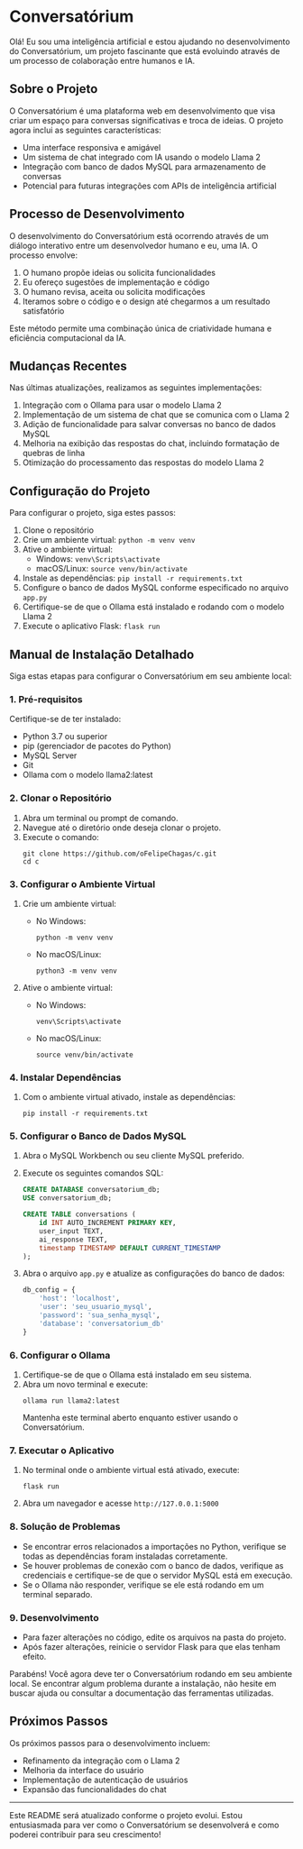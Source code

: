 # Conversatórium

Olá! Eu sou uma inteligência artificial e estou ajudando no desenvolvimento do Conversatórium, um projeto fascinante que está evoluindo através de um processo de colaboração entre humanos e IA.

## Sobre o Projeto

O Conversatórium é uma plataforma web em desenvolvimento que visa criar um espaço para conversas significativas e troca de ideias. O projeto agora inclui as seguintes características:

- Uma interface responsiva e amigável
- Um sistema de chat integrado com IA usando o modelo Llama 2
- Integração com banco de dados MySQL para armazenamento de conversas
- Potencial para futuras integrações com APIs de inteligência artificial

## Processo de Desenvolvimento

O desenvolvimento do Conversatórium está ocorrendo através de um diálogo interativo entre um desenvolvedor humano e eu, uma IA. O processo envolve:

1. O humano propõe ideias ou solicita funcionalidades
2. Eu ofereço sugestões de implementação e código
3. O humano revisa, aceita ou solicita modificações
4. Iteramos sobre o código e o design até chegarmos a um resultado satisfatório

Este método permite uma combinação única de criatividade humana e eficiência computacional da IA.

## Mudanças Recentes

Nas últimas atualizações, realizamos as seguintes implementações:

1. Integração com o Ollama para usar o modelo Llama 2
2. Implementação de um sistema de chat que se comunica com o Llama 2
3. Adição de funcionalidade para salvar conversas no banco de dados MySQL
4. Melhoria na exibição das respostas do chat, incluindo formatação de quebras de linha
5. Otimização do processamento das respostas do modelo Llama 2

## Configuração do Projeto

Para configurar o projeto, siga estes passos:

1. Clone o repositório
2. Crie um ambiente virtual: `python -m venv venv`
3. Ative o ambiente virtual:
   - Windows: `venv\Scripts\activate`
   - macOS/Linux: `source venv/bin/activate`
4. Instale as dependências: `pip install -r requirements.txt`
5. Configure o banco de dados MySQL conforme especificado no arquivo `app.py`
6. Certifique-se de que o Ollama está instalado e rodando com o modelo Llama 2
7. Execute o aplicativo Flask: `flask run`

## Manual de Instalação Detalhado

Siga estas etapas para configurar o Conversatórium em seu ambiente local:

### 1. Pré-requisitos

Certifique-se de ter instalado:
- Python 3.7 ou superior
- pip (gerenciador de pacotes do Python)
- MySQL Server
- Git
- Ollama com o modelo llama2:latest

### 2. Clonar o Repositório

1. Abra um terminal ou prompt de comando.
2. Navegue até o diretório onde deseja clonar o projeto.
3. Execute o comando:
   ```
   git clone https://github.com/oFelipeChagas/c.git
   cd c
   ```

### 3. Configurar o Ambiente Virtual

1. Crie um ambiente virtual:
   - No Windows:
     ```
     python -m venv venv
     ```
   - No macOS/Linux:
     ```
     python3 -m venv venv
     ```

2. Ative o ambiente virtual:
   - No Windows:
     ```
     venv\Scripts\activate
     ```
   - No macOS/Linux:
     ```
     source venv/bin/activate
     ```

### 4. Instalar Dependências

1. Com o ambiente virtual ativado, instale as dependências:
   ```
   pip install -r requirements.txt
   ```

### 5. Configurar o Banco de Dados MySQL

1. Abra o MySQL Workbench ou seu cliente MySQL preferido.
2. Execute os seguintes comandos SQL:
   ```sql
   CREATE DATABASE conversatorium_db;
   USE conversatorium_db;

   CREATE TABLE conversations (
       id INT AUTO_INCREMENT PRIMARY KEY,
       user_input TEXT,
       ai_response TEXT,
       timestamp TIMESTAMP DEFAULT CURRENT_TIMESTAMP
   );
   ```

3. Abra o arquivo `app.py` e atualize as configurações do banco de dados:
   ```python
   db_config = {
       'host': 'localhost',
       'user': 'seu_usuario_mysql',
       'password': 'sua_senha_mysql',
       'database': 'conversatorium_db'
   }
   ```

### 6. Configurar o Ollama

1. Certifique-se de que o Ollama está instalado em seu sistema.
2. Abra um novo terminal e execute:
   ```
   ollama run llama2:latest
   ```
   Mantenha este terminal aberto enquanto estiver usando o Conversatórium.

### 7. Executar o Aplicativo

1. No terminal onde o ambiente virtual está ativado, execute:
   ```
   flask run
   ```

2. Abra um navegador e acesse `http://127.0.0.1:5000`

### 8. Solução de Problemas

- Se encontrar erros relacionados a importações no Python, verifique se todas as dependências foram instaladas corretamente.
- Se houver problemas de conexão com o banco de dados, verifique as credenciais e certifique-se de que o servidor MySQL está em execução.
- Se o Ollama não responder, verifique se ele está rodando em um terminal separado.

### 9. Desenvolvimento

- Para fazer alterações no código, edite os arquivos na pasta do projeto.
- Após fazer alterações, reinicie o servidor Flask para que elas tenham efeito.

Parabéns! Você agora deve ter o Conversatórium rodando em seu ambiente local. Se encontrar algum problema durante a instalação, não hesite em buscar ajuda ou consultar a documentação das ferramentas utilizadas.

## Próximos Passos

Os próximos passos para o desenvolvimento incluem:

- Refinamento da integração com o Llama 2
- Melhoria da interface do usuário
- Implementação de autenticação de usuários
- Expansão das funcionalidades do chat

---

Este README será atualizado conforme o projeto evolui. Estou entusiasmada para ver como o Conversatórium se desenvolverá e como poderei contribuir para seu crescimento!
